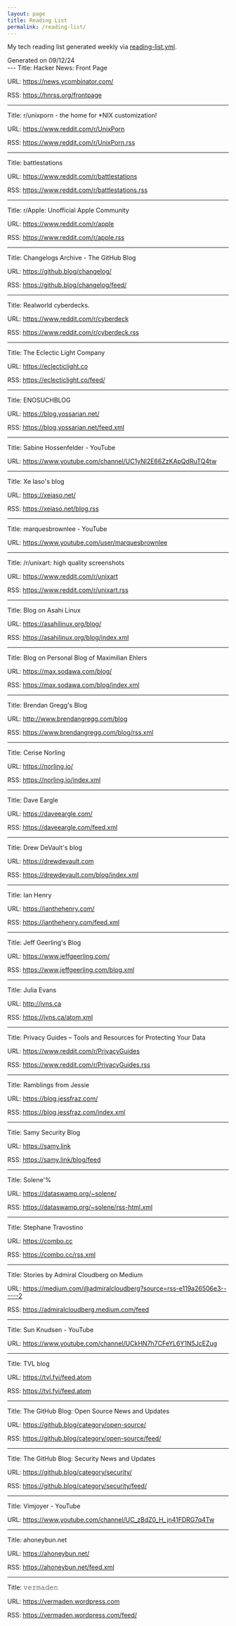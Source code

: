 ```yaml
---
layout: page
title: Reading List
permalink: /reading-list/
---
```


My tech reading list generated weekly via [reading-list.yml](https://github.com/heywoodlh/heywoodlh.io/blob/main/.github/workflows/reading-list.yml).

<div class=date>
Generated on 09/12/24
</div>
---
Title: Hacker News: Front Page

URL: <https://news.ycombinator.com/>

RSS: <https://hnrss.org/frontpage>

---
Title: r/unixporn - the home for *NIX customization!

URL: <https://www.reddit.com/r/UnixPorn>

RSS: <https://www.reddit.com/r/UnixPorn.rss>

---
Title: battlestations

URL: <https://www.reddit.com/r/battlestations>

RSS: <https://www.reddit.com/r/battlestations.rss>

---
Title: r/Apple: Unofficial Apple Community

URL: <https://www.reddit.com/r/apple>

RSS: <https://www.reddit.com/r/apple.rss>

---
Title: Changelogs Archive - The GitHub Blog

URL: <https://github.blog/changelog/>

RSS: <https://github.blog/changelog/feed/>

---
Title: Realworld cyberdecks.

URL: <https://www.reddit.com/r/cyberdeck>

RSS: <https://www.reddit.com/r/cyberdeck.rss>

---
Title: The Eclectic Light Company

URL: <https://eclecticlight.co>

RSS: <https://eclecticlight.co/feed/>

---
Title: ENOSUCHBLOG

URL: <https://blog.yossarian.net/>

RSS: <https://blog.yossarian.net/feed.xml>

---
Title: Sabine Hossenfelder - YouTube

URL: <https://www.youtube.com/channel/UC1yNl2E66ZzKApQdRuTQ4tw>


---
Title: Xe Iaso's blog

URL: <https://xeiaso.net/>

RSS: <https://xeiaso.net/blog.rss>

---
Title: marquesbrownlee - YouTube

URL: <https://www.youtube.com/user/marquesbrownlee>


---
Title: /r/unixart: high quality screenshots

URL: <https://www.reddit.com/r/unixart>

RSS: <https://www.reddit.com/r/unixart.rss>

---
Title: Blog on Asahi Linux

URL: <https://asahilinux.org/blog/>

RSS: <https://asahilinux.org/blog/index.xml>

---
Title: Blog on Personal Blog of Maximilian Ehlers

URL: <https://max.sodawa.com/blog/>

RSS: <https://max.sodawa.com/blog/index.xml>

---
Title: Brendan Gregg's Blog

URL: <http://www.brendangregg.com/blog>

RSS: <https://www.brendangregg.com/blog/rss.xml>

---
Title: Cerise Norling

URL: <https://norling.io/>

RSS: <https://norling.io/index.xml>

---
Title: Dave Eargle

URL: <https://daveeargle.com/>

RSS: <https://daveeargle.com/feed.xml>

---
Title: Drew DeVault's blog

URL: <https://drewdevault.com>

RSS: <https://drewdevault.com/blog/index.xml>

---
Title: Ian Henry

URL: <https://ianthehenry.com/>

RSS: <https://ianthehenry.com/feed.xml>

---
Title: Jeff Geerling's Blog

URL: <https://www.jeffgeerling.com/>

RSS: <https://www.jeffgeerling.com/blog.xml>

---
Title: Julia Evans

URL: <http://jvns.ca>

RSS: <https://jvns.ca/atom.xml>

---
Title: Privacy Guides – Tools and Resources for Protecting Your Data

URL: <https://www.reddit.com/r/PrivacyGuides>

RSS: <https://www.reddit.com/r/PrivacyGuides.rss>

---
Title: Ramblings from Jessie

URL: <https://blog.jessfraz.com/>

RSS: <https://blog.jessfraz.com/index.xml>

---
Title: Samy Security Blog

URL: <https://samy.link>

RSS: <https://samy.link/blog/feed>

---
Title: Solene'%

URL: <https://dataswamp.org/~solene/>

RSS: <https://dataswamp.org/~solene/rss-html.xml>

---
Title: Stephane Travostino

URL: <https://combo.cc>

RSS: <https://combo.cc/rss.xml>

---
Title: Stories by Admiral Cloudberg on Medium

URL: <https://medium.com/@admiralcloudberg?source=rss-e119a26506e3------2>

RSS: <https://admiralcloudberg.medium.com/feed>

---
Title: Sun Knudsen - YouTube

URL: <https://www.youtube.com/channel/UCkHN7h7CFeYL6Y1N5JcEZug>


---
Title: TVL blog

URL: <https://tvl.fyi/feed.atom>

RSS: <https://tvl.fyi/feed.atom>

---
Title: The GitHub Blog: Open Source News and Updates

URL: <https://github.blog/category/open-source/>

RSS: <https://github.blog/category/open-source/feed/>

---
Title: The GitHub Blog: Security News and Updates

URL: <https://github.blog/category/security/>

RSS: <https://github.blog/category/security/feed/>

---
Title: Vimjoyer - YouTube

URL: <https://www.youtube.com/channel/UC_zBdZ0_H_jn41FDRG7q4Tw>


---
Title: ahoneybun.net

URL: <https://ahoneybun.net/>

RSS: <https://ahoneybun.net/feed.xml>

---
Title: 𝚟𝚎𝚛𝚖𝚊𝚍𝚎𝚗

URL: <https://vermaden.wordpress.com>

RSS: <https://vermaden.wordpress.com/feed/>

